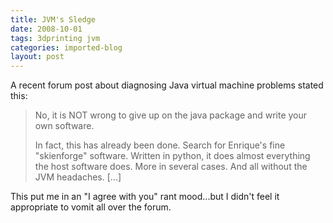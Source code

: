 ```yaml
---
title: JVM's Sledge
date: 2008-10-01
tags: 3dprinting jvm
categories: imported-blog
layout: post
---
```

A recent forum post about diagnosing Java virtual machine problems stated this:

> No, it is NOT wrong to give up on the java package and write your own software.
>
> In fact, this has already been done. Search for Enrique's fine "skienforge" software. Written in python, it does almost everything the host software does. More in several cases. And all without the JVM headaches. [...]

This put me in an "I agree with you" rant mood...but I didn't feel it appropriate to vomit all over the forum. 
